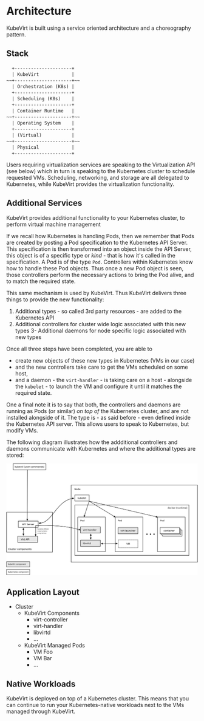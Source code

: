 # Architecture

KubeVirt is built using a service oriented architecture and a choreography
pattern.

## Stack


      +---------------------+
      | KubeVirt            |
    ~~+---------------------+~~
      | Orchestration (K8s) |
      +---------------------+
      | Scheduling (K8s)    |
      +---------------------+
      | Container Runtime   |
    ~~+---------------------+~~
      | Operating System    |
      +---------------------+
      | (Virtual)           |
    ~~+---------------------+~~
      | Physical            |
      +---------------------+

Users requiring virtualization services are speaking to the Virtualization API
(see below) which in turn is speaking to the Kubernetes cluster to schedule
requested VMs. Scheduling, networking, and storage are all delegated to
Kubernetes, while KubeVirt provides the virtualization functionality.


## Additional Services

KubeVirt provides additional functionality to your Kubernetes cluster,
to perform virtual machine management

If we recall how Kubernetes is handling Pods, then we remember that Pods are
created by posting a Pod specification to the Kubernetes API Server.
This specification is then transformed into an object inside the API Server,
this object is of a specific type or _kind_ - that is how it's called in the
specification.
A Pod is of the type `Pod`. Controllers within Kubernetes know how to handle
these Pod objects. Thus once a new Pod object is seen, those controllers
perform the necessary actions to bring the Pod alive, and to match the
required state.

This same mechanism is used by KubeVirt. Thus KubeVirt delivers three things
to provide the new functionality:

1. Additional types - so called 3rd party resources - are added to the
   Kubernetes API
2. Additional controllers for cluster wide logic associated with this new types
3- Additional daemons for node specific logic associated with new types

Once all three steps have been completed, you are able to

- create new objects of these new types in Kubernetes (VMs in our
  case)
- and the new controllers take care to get the VMs scheduled on some host,
- and a daemon - the `virt-handler` - is taking care on a host - alongside the
  `kubelet` - to launch the VM and configure it until it matches the required
  state.

One a final note it is to say that both, the controllers and daemons are running
as Pods (or similar) _on top of_ the Kubernetes cluster, and are not installed
alongside of it. The type is - as said before - even defined inside the
Kubernetes API server. This allows users to speak to Kubernetes, but modify VMs.

The following diagram illustrates how the addditional controllers and daemons
communicate with Kubernetes and where the additional types are stored:

![Architecture diagram](architecture.png "Architecture")


## Application Layout

* Cluster
  * KubeVirt Components
    * virt-controller
    * virt-handler
    * libvirtd
    * …
  * KubeVirt Managed Pods
    * VM Foo
    * VM Bar
    * …

## Native Workloads

KubeVirt is deployed on top of a Kubernetes cluster.
This means that you can continue to run your Kubernetes-native workloads next
to the VMs managed through KubeVirt.

